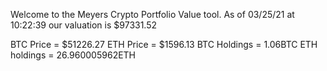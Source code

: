 Welcome to the Meyers Crypto Portfolio Value tool. 
As of 03/25/21 at 10:22:39 our valuation is $97331.52 

BTC Price = $51226.27
 ETH Price = $1596.13
BTC Holdings = 1.06BTC
 ETH holdings = 26.960005962ETH 
